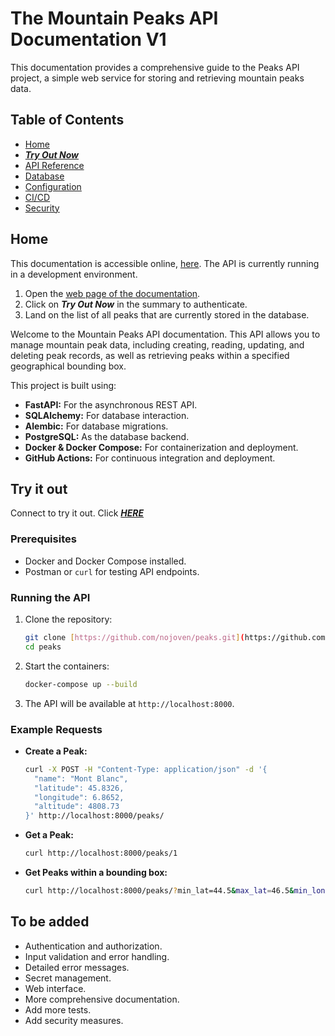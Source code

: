 # The Mountain Peaks API Documentation V1

This documentation provides a comprehensive guide to the Peaks API project, a simple web service for storing and retrieving mountain peaks data.

## Table of Contents

- [Home](index.md)
- ***[Try Out Now](http://127.0.0.1:8000/auth/login)***
- [API Reference](api_reference.md)
- [Database](database.md)
- [Configuration](configuration.md)
- [CI/CD](ci_cd.md)
- [Security](security.md)

## Home

This documentation is accessible online, [here](https://peaks.onrender.com/).
The API is currently running in a development environment.

1. Open the [web page of the documentation](https://peaks.onrender.com/).
2. Click on ***Try Out Now*** in the summary to authenticate.
3. Land on the list of all peaks that are currently stored in the database.

Welcome to the Mountain Peaks API documentation. This API allows you to manage mountain peak data, including creating, reading, updating, and deleting peak records, as well as retrieving peaks within a specified geographical bounding box.

This project is built using:

- **FastAPI:** For the asynchronous REST API.
- **SQLAlchemy:** For database interaction.
- **Alembic:** For database migrations.
- **PostgreSQL:** As the database backend.
- **Docker & Docker Compose:** For containerization and deployment.
- **GitHub Actions:** For continuous integration and deployment.

## Try it out

Connect to try it out. Click ***[HERE](http://127.0.0.1:8000/auth/login)***

### Prerequisites

- Docker and Docker Compose installed.
- Postman or `curl` for testing API endpoints.

### Running the API

1. Clone the repository:

    ```bash
    git clone [https://github.com/nojoven/peaks.git](https://github.com/nojoven/peaks.git)
    cd peaks
    ```

2. Start the containers:

    ```bash
    docker-compose up --build
    ```

3. The API will be available at `http://localhost:8000`.

### Example Requests

- **Create a Peak:**

    ```bash
    curl -X POST -H "Content-Type: application/json" -d '{
      "name": "Mont Blanc",
      "latitude": 45.8326,
      "longitude": 6.8652,
      "altitude": 4808.73
    }' http://localhost:8000/peaks/
    ```

- **Get a Peak:**

    ```bash
    curl http://localhost:8000/peaks/1
    ```

- **Get Peaks within a bounding box:**

    ```bash
    curl http://localhost:8000/peaks/?min_lat=44.5&max_lat=46.5&min_lon=5.5&max_lon=7.5
    ```



## To be added

- Authentication and authorization.
- Input validation and error handling.
- Detailed error messages.
- Secret management.
- Web interface.
- More comprehensive documentation.
- Add more tests.
- Add security measures.